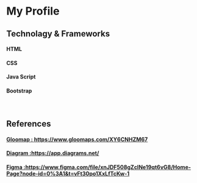 <h1> My Profile</h1>
<h2> Technolagy & Frameworks</h2>
  <h4>HTML<h4>
  <h4>CSS<h4>
 <h4>Java Script<h4>
  <h4>Bootstrap<h4> 
<br>
<h2> References</h2>

  <a href=" https://www.gloomaps.com/XY6CNHZM67"><h4>Gloomap : https://www.gloomaps.com/XY6CNHZM67</h4></a>
   <a href=" https://app.diagrams.net/ "><h4> Diagram :https://app.diagrams.net/</h4></a>
 <a href=" https://www.figma.com/file/xnJDF508gZclNe19qt6vG8/Home-Page?node-id=0%3A1&t=vFt30po1XxLfTcKw-1"><h4>Figma :https://www.figma.com/file/xnJDF508gZclNe19qt6vG8/Home-Page?node-id=0%3A1&t=vFt30po1XxLfTcKw-1</h4></a> 
 
